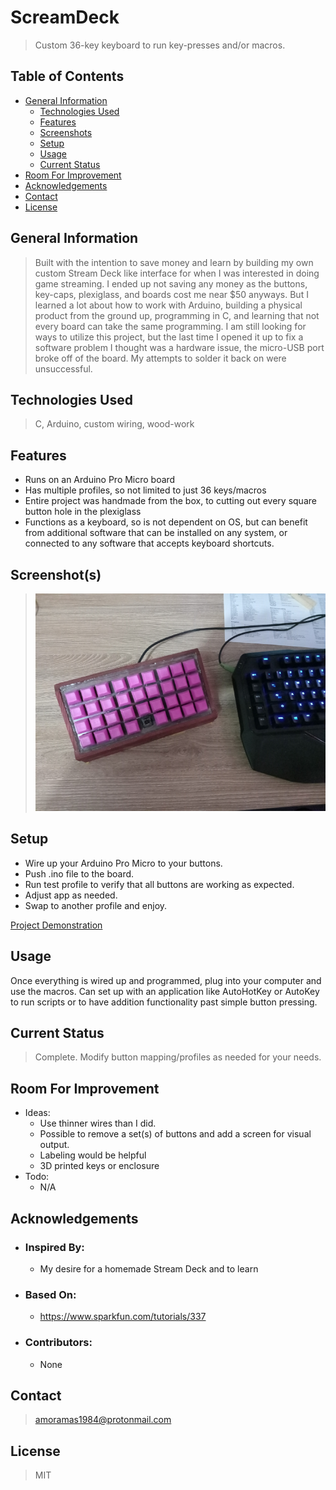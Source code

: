 # ScreamDeck

> Custom 36-key keyboard to run key-presses and/or macros.

## Table of Contents

- [General Information](#general-information)
  - [Technologies Used](#technologies-used)
  - [Features](#features)
  - [Screenshots](#screenshots)
  - [Setup](#setup)
  - [Usage](#usage)
  - [Current Status](#current-status)
- [Room For Improvement](#room-for-improvement)
- [Acknowledgements](#acknowledgements)
- [Contact](#contact)
- [License](#license)

## General Information

> Built with the intention to save money and learn by building my own custom Stream Deck like interface for when I was interested in doing game streaming. I ended up not saving any money as the buttons, key-caps, plexiglass, and boards cost me near $50 anyways. But I learned a lot about how to work with Arduino, building a physical product from the ground up, programming in C, and learning that not every board can take the same programming. I am still looking for ways to utilize this project, but the last time I opened it up to fix a software problem I thought was a hardware issue, the micro-USB port broke off of the board. My attempts to solder it back on were unsuccessful.

## Technologies Used

> C, Arduino, custom wiring, wood-work

## Features

- Runs on an Arduino Pro Micro board
- Has multiple profiles, so not limited to just 36 keys/macros
- Entire project was handmade from the box, to cutting out every square button hole in the plexiglass
- Functions as a keyboard, so is not dependent on OS, but can benefit from additional software that can be installed on any system, or connected to any software that accepts keyboard shortcuts.

## Screenshot(s)

> ![ScreenShot](/images/screenshot.png)

## Setup

- Wire up your Arduino Pro Micro to your buttons.
- Push .ino file to the board.
- Run test profile to verify that all buttons are working as expected.
- Adjust app as needed.
- Swap to another profile and enjoy.

[Project Demonstration]()

## Usage

Once everything is wired up and programmed, plug into your computer and use the macros. Can set up with an application like AutoHotKey or AutoKey to run scripts or to have addition functionality past simple button pressing.

## Current Status

> Complete. Modify button mapping/profiles as needed for your needs.

## Room For Improvement

- Ideas:
  - Use thinner wires than I did.
  - Possible to remove a set(s) of buttons and add a screen for visual output.
  - Labeling would be helpful
  - 3D printed keys or enclosure
- Todo:
  - N/A

## Acknowledgements

- ### Inspired By:
  - My desire for a homemade Stream Deck and to learn
- ### Based On:
  - https://www.sparkfun.com/tutorials/337
- ### Contributors:
  - None

## Contact

> [amoramas1984@protonmail.com](mailto:amoramas1984@protonmail.com)

## License

> MIT
